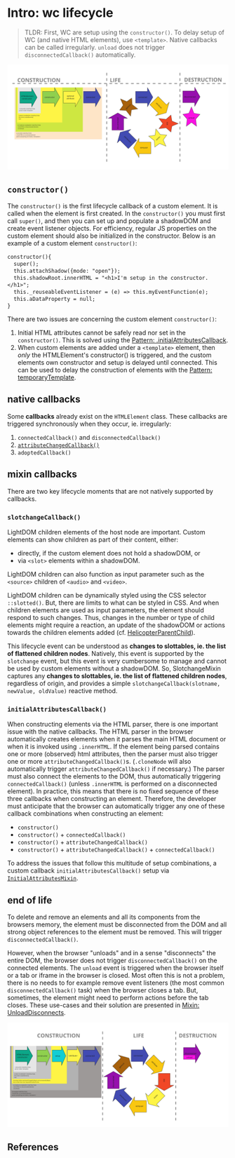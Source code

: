 # Intro: wc lifecycle

> TLDR: First, WC are setup using the `constructor()`.
> To delay setup of WC (and native HTML elements), use `<template>`.
> Native callbacks can be called irregularly.
> `unload` does not trigger `disconnectedCallback()` automatically.

![lifecycle illustration](Lifecycle_raw.jpg)

## `constructor()`

The `constructor()` is the first lifecycle callback of a custom element.
It is called when the element is first created.
In the `constructor()` you must first call `super()`, and 
then you can set up and populate a shadowDOM and create event listener objects.
For efficiency, regular JS properties on the custom element should also be initialized in the constructor.
Below is an example of a custom element `constructor()`:

```
constructor(){
  super();
  this.attachShadow({mode: "open"});
  this.shadowRoot.innerHTML = "<h1>I'm setup in the constructor.</h1>";
  this._reuseableEventListener = (e) => this.myEventFunction(e);
  this.aDataProperty = null;
}
```

There are two issues are concerning the custom element `constructor()`:
1. Initial HTML attributes cannot be safely read nor set in the `constructor()`.
This is solved using the [Pattern: .initialAttributesCallback](todo).
2. When custom elements are added under a `<template>` element, then *only* 
the HTMLElement's constructor() is triggered, and 
the custom elements own constructor and setup is delayed until connected.
This can be used to delay the construction of elements with the [Pattern: temporaryTemplate](todo).

## native callbacks

Some **callbacks** already exist on the `HTMLElement` class. 
These callbacks are triggered synchronously when they occur, ie. irregularly:
1. `connectedCallback()` and `disconnectedCallback()`
2. [`attributeChangedCallback()`](HowTo_attributeChangedCallback.md)
3. `adoptedCallback()`

## mixin callbacks

There are two key lifecycle moments that are not natively supported by callbacks.

### `slotchangeCallback()` 

LightDOM children elements of the host node are important.
Custom elements can show children as part of their content, either:
* directly, if the custom element does not hold a shadowDOM, or 
* via `<slot>` elements within a shadowDOM.
   
LightDOM children can also function as input parameter such as the `<source>` children of
`<audio>` and `<video>`.

LightDOM children can be dynamically styled using the CSS selector `::slotted()`.
But, there are limits to what can be styled in CSS. 
And when children elements are used as input parameters, the element should respond to such changes.
Thus, changes in the number or type of child elements might require a reaction, an update of the shadowDOM or
actions towards the children elements added (cf. [HelicopterParentChild](../chapter6_html_comp/Pattern2_HelicopterParentChild.md)).

This lifecycle event can be understood as **changes to slottables, ie. the list of flattened children nodes**.
Natively, this event is supported by the `slotchange` event, 
but this event is very cumbersome to manage and cannot be used by custom elements without a shadowDOM.
So, SlotchangeMixin captures any **changes to slottables, ie. the list of flattened children nodes**,
regardless of origin, and provides a simple `slotchangeCallback(slotname, newValue, oldValue)` reactive method.

### `initialAttributesCallback()`
When constructing elements via the HTML parser, there is one important issue with the native callbacks.
The HTML parser in the browser automatically creates elements when it parses the main HTML document or 
when it is invoked using `.innerHTML`.
If the element being parsed contains one or more (observed) html attributes,
then the parser must also trigger one or more `attributeChangedCallback()`s.
(`.cloneNode` will also automatically trigger `attributeChangedCallback()` if necessary.)
The parser must also connect the elements to the DOM, thus automatically triggering `connectedCallback()`
(unless `.innerHTML` is performed on a disconnected element).
In practice, this means that there is no fixed sequence of these three callbacks when constructing an element.
Therefore, the developer must anticipate that the browser can automatically trigger any one of these callback 
combinations when constructing an element:
 * `constructor()`
 * `constructor()` + `connectedCallback()`
 * `constructor()` + `attributeChangedCallback()`
 * `constructor()` + `attributeChangedCallback()` + `connectedCallback()`

To address the issues that follow this multitude of setup combinations, 
a custom callback `initialAttributesCallback()` setup via [`InitialAttributesMixin`](Mixin2_InitialAttributes.md). 

## end of life

To delete and remove an elements and all its components from the browsers memory,
the element must be disconnected from the DOM and all strong object references to the element must be removed.
This will trigger `disconnectedCallback()`.

However, when the browser "unloads" and in a sense "disconnects" the entire DOM, 
the browser does not trigger `disconnectedCallback()` on the connected elements.
The `unload` event is triggered when the browser itself or a tab or iframe in the browser is closed.
Most often this is not a problem, there is no needs to for example remove event listeners 
(the most common `disconnectedCallback()` task) when the browser closes a tab.
But, sometimes, the element might need to perform actions before the tab closes.
These use-cases and their solution are presented in [Mixin: UnloadDisconnects](Mixin3_unload_disconnects.md).

![lifecycle with JOI mixins illustration](Lifecycle_joi.jpg)

## References